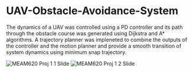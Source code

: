 # UAV-Obstacle-Avoidance-System
The dynamics of a UAV was controlled using a PD controller and its path through the obstacle course was generated using Dijkstra and A* algorithms. 
A trajectory planner was impleneted to combine the outputs of the controller and the motion planner and provide a smooth transition of system dynamics using minimum snap trajectory.


![MEAM620 Proj 1 1 Slide](https://user-images.githubusercontent.com/120504031/218339631-f769bd76-160a-4d86-bb97-6be43e2befc1.jpg)
![MEAM620 Proj 1 2 Slide](https://user-images.githubusercontent.com/120504031/218339658-1102c6e0-0a7d-44dc-9146-92625adf212b.jpg)
